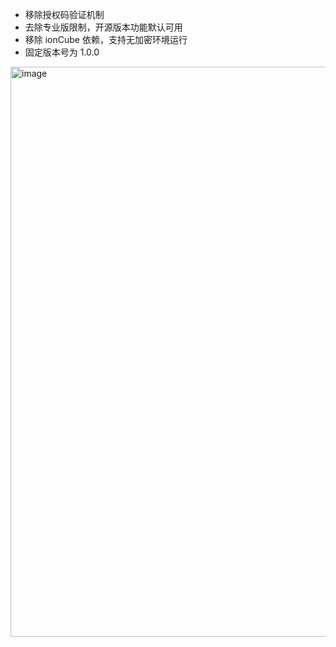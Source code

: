 - 移除授权码验证机制
- 去除专业版限制，开源版本功能默认可用
- 移除 ionCube 依赖，支持无加密环境运行
- 固定版本号为 1.0.0

<img width="1344" height="912" alt="image" src="https://github.com/user-attachments/assets/2ec52994-522a-4a27-860c-271610180140" />

